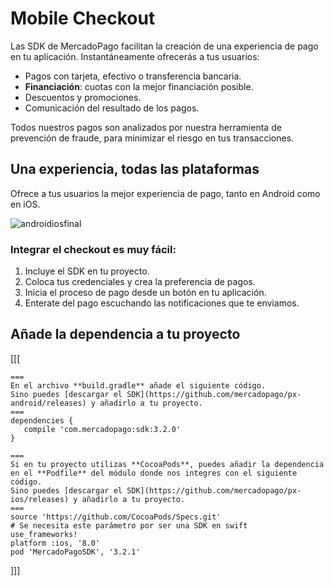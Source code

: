 # Mobile Checkout

Las SDK de MercadoPago facilitan la creación de una experiencia de pago en tu aplicación. Instantáneamente ofrecerás a tus usuarios:
 
 - Pagos con tarjeta, efectivo o transferencia bancaria.
 - **Financiación**: cuotas con la mejor financiación posible. 
 - Descuentos y promociones.
 - Comunicación del resultado de los pagos.

Todos nuestros pagos son analizados por nuestra herramienta de prevención de fraude, para minimizar el riesgo en tus transacciones.


## Una experiencia, todas las plataformas 

Ofrece a tus usuarios la mejor experiencia de pago, tanto en Android como en iOS. 

![androidiosfinal](https://user-images.githubusercontent.com/8038535/27835532-f47863c2-60a0-11e7-80d0-26f0b4d4c4d1.png)


### Integrar el checkout es muy fácil:

1. Incluye el SDK en tu proyecto.
2. Coloca tus credenciales y crea la preferencia de pagos.
3. Inicia el proceso de pago desde un botón en tu aplicación.
4. Enterate del pago escuchando las notificaciones que te enviamos.


## Añade la dependencia a tu proyecto
[[[
```android
===
En el archivo **build.gradle** añade el siguiente código.
Sino puedes [descargar el SDK](https://github.com/mercadopago/px-android/releases) y añadirlo a tu proyecto. 
===
dependencies {
   compile 'com.mercadopago:sdk:3.2.0'
}
```
```ios
===
Si en tu proyecto utilizas **CocoaPods**, puedes añadir la dependencia en el **Podfile** del módulo donde nos integres con el siguiente código.
Sino puedes [descargar el SDK](https://github.com/mercadopago/px-ios/releases) y añadirlo a tu proyecto.
===
source 'https://github.com/CocoaPods/Specs.git'
# Se necesita este parámetro por ser una SDK en swift
use_frameworks!
platform :ios, '8.0'
pod 'MercadoPagoSDK', '3.2.1'
```
]]]


